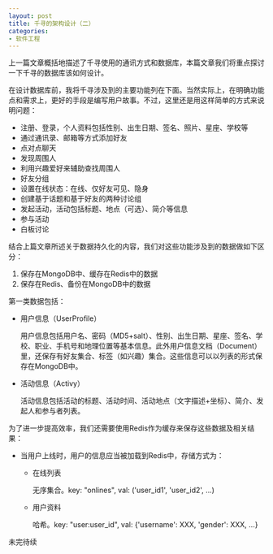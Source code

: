 ```yaml
---
layout: post
title: 千寻的架构设计（二）
categories:
- 软件工程
---
```

上一篇文章概括地描述了千寻使用的通讯方式和数据库，本篇文章我们将重点探讨一下千寻的数据库该如何设计。

在设计数据库前，我将千寻涉及到的主要功能列在下面。当然实际上，在明确功能点和需求上，更好的手段是编写用户故事。不过，这里还是用这样简单的方式来说明问题：

* 注册、登录，个人资料包括性别、出生日期、签名、照片、星座、学校等
* 通过通讯录、邮箱等方式添加好友
* 点对点聊天
* 发现周围人
* 利用兴趣爱好来辅助查找周围人
* 好友分组
* 设置在线状态：在线、仅好友可见、隐身
* 创建基于话题和基于好友的两种讨论组
* 发起活动，活动包括标题、地点（可选）、简介等信息
* 参与活动
* 白板讨论

结合上篇文章所述关于数据持久化的内容，我们对这些功能涉及到的数据做如下区分：

1. 保存在MongoDB中、缓存在Redis中的数据
2. 保存在Redis、备份在MongoDB中的数据

第一类数据包括：

*   用户信息（UserProfile）

    用户信息包括用户名、密码（MD5+salt）、性别、出生日期、星座、签名、学校、职业、手机号和地理位置等基本信息。此外用户信息文档（Document）里，还保存有好友集合、标签（如兴趣）集合。这些信息可以以列表的形式保存在MongoDB中。

*   活动信息（Activy）

    活动信息包括活动的标题、活动时间、活动地点（文字描述+坐标）、简介、发起人和参与者列表。

为了进一步提高效率，我们还需要使用Redis作为缓存来保存这些数据及相关结果：

* 当用户上线时，用户的信息应当被加载到Redis中，存储方式为：

    * 在线列表

        无序集合。key: "onlines", val: ('user\_id1', 'user\_id2', ...)

    * 用户资料

        哈希。key: "user:user\_id", val: {'username': XXX, 'gender': XXX, ...}

未完待续

